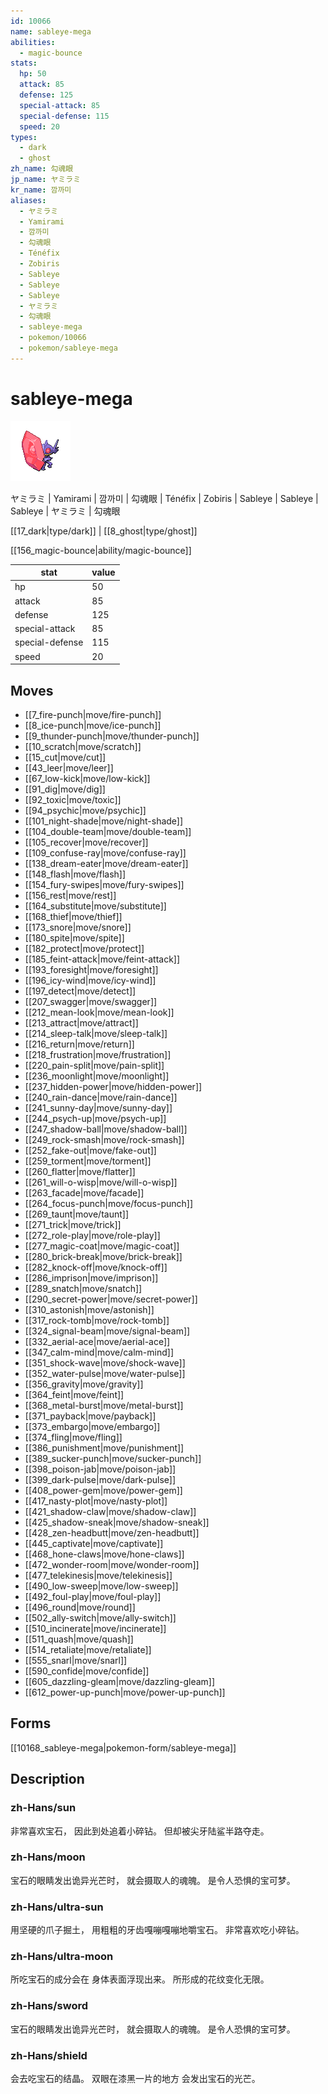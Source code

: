 ```yaml
---
id: 10066
name: sableye-mega
abilities:
  - magic-bounce
stats:
  hp: 50
  attack: 85
  defense: 125
  special-attack: 85
  special-defense: 115
  speed: 20
types:
  - dark
  - ghost
zh_name: 勾魂眼
jp_name: ヤミラミ
kr_name: 깜까미
aliases:
  - ヤミラミ
  - Yamirami
  - 깜까미
  - 勾魂眼
  - Ténéfix
  - Zobiris
  - Sableye
  - Sableye
  - Sableye
  - ヤミラミ
  - 勾魂眼
  - sableye-mega
  - pokemon/10066
  - pokemon/sableye-mega
---
```

# sableye-mega

![](https://raw.githubusercontent.com/PokeAPI/sprites/master/sprites/pokemon/10066.png)

ヤミラミ | Yamirami | 깜까미 | 勾魂眼 | Ténéfix | Zobiris | Sableye | Sableye | Sableye | ヤミラミ | 勾魂眼

[[17_dark|type/dark]] | [[8_ghost|type/ghost]]

[[156_magic-bounce|ability/magic-bounce]]

|stat|value|
|---|---|
|hp|50|
|attack|85|
|defense|125|
|special-attack|85|
|special-defense|115|
|speed|20|


## Moves

- [[7_fire-punch|move/fire-punch]]
- [[8_ice-punch|move/ice-punch]]
- [[9_thunder-punch|move/thunder-punch]]
- [[10_scratch|move/scratch]]
- [[15_cut|move/cut]]
- [[43_leer|move/leer]]
- [[67_low-kick|move/low-kick]]
- [[91_dig|move/dig]]
- [[92_toxic|move/toxic]]
- [[94_psychic|move/psychic]]
- [[101_night-shade|move/night-shade]]
- [[104_double-team|move/double-team]]
- [[105_recover|move/recover]]
- [[109_confuse-ray|move/confuse-ray]]
- [[138_dream-eater|move/dream-eater]]
- [[148_flash|move/flash]]
- [[154_fury-swipes|move/fury-swipes]]
- [[156_rest|move/rest]]
- [[164_substitute|move/substitute]]
- [[168_thief|move/thief]]
- [[173_snore|move/snore]]
- [[180_spite|move/spite]]
- [[182_protect|move/protect]]
- [[185_feint-attack|move/feint-attack]]
- [[193_foresight|move/foresight]]
- [[196_icy-wind|move/icy-wind]]
- [[197_detect|move/detect]]
- [[207_swagger|move/swagger]]
- [[212_mean-look|move/mean-look]]
- [[213_attract|move/attract]]
- [[214_sleep-talk|move/sleep-talk]]
- [[216_return|move/return]]
- [[218_frustration|move/frustration]]
- [[220_pain-split|move/pain-split]]
- [[236_moonlight|move/moonlight]]
- [[237_hidden-power|move/hidden-power]]
- [[240_rain-dance|move/rain-dance]]
- [[241_sunny-day|move/sunny-day]]
- [[244_psych-up|move/psych-up]]
- [[247_shadow-ball|move/shadow-ball]]
- [[249_rock-smash|move/rock-smash]]
- [[252_fake-out|move/fake-out]]
- [[259_torment|move/torment]]
- [[260_flatter|move/flatter]]
- [[261_will-o-wisp|move/will-o-wisp]]
- [[263_facade|move/facade]]
- [[264_focus-punch|move/focus-punch]]
- [[269_taunt|move/taunt]]
- [[271_trick|move/trick]]
- [[272_role-play|move/role-play]]
- [[277_magic-coat|move/magic-coat]]
- [[280_brick-break|move/brick-break]]
- [[282_knock-off|move/knock-off]]
- [[286_imprison|move/imprison]]
- [[289_snatch|move/snatch]]
- [[290_secret-power|move/secret-power]]
- [[310_astonish|move/astonish]]
- [[317_rock-tomb|move/rock-tomb]]
- [[324_signal-beam|move/signal-beam]]
- [[332_aerial-ace|move/aerial-ace]]
- [[347_calm-mind|move/calm-mind]]
- [[351_shock-wave|move/shock-wave]]
- [[352_water-pulse|move/water-pulse]]
- [[356_gravity|move/gravity]]
- [[364_feint|move/feint]]
- [[368_metal-burst|move/metal-burst]]
- [[371_payback|move/payback]]
- [[373_embargo|move/embargo]]
- [[374_fling|move/fling]]
- [[386_punishment|move/punishment]]
- [[389_sucker-punch|move/sucker-punch]]
- [[398_poison-jab|move/poison-jab]]
- [[399_dark-pulse|move/dark-pulse]]
- [[408_power-gem|move/power-gem]]
- [[417_nasty-plot|move/nasty-plot]]
- [[421_shadow-claw|move/shadow-claw]]
- [[425_shadow-sneak|move/shadow-sneak]]
- [[428_zen-headbutt|move/zen-headbutt]]
- [[445_captivate|move/captivate]]
- [[468_hone-claws|move/hone-claws]]
- [[472_wonder-room|move/wonder-room]]
- [[477_telekinesis|move/telekinesis]]
- [[490_low-sweep|move/low-sweep]]
- [[492_foul-play|move/foul-play]]
- [[496_round|move/round]]
- [[502_ally-switch|move/ally-switch]]
- [[510_incinerate|move/incinerate]]
- [[511_quash|move/quash]]
- [[514_retaliate|move/retaliate]]
- [[555_snarl|move/snarl]]
- [[590_confide|move/confide]]
- [[605_dazzling-gleam|move/dazzling-gleam]]
- [[612_power-up-punch|move/power-up-punch]]

## Forms



[[10168_sableye-mega|pokemon-form/sableye-mega]]

## Description

### zh-Hans/sun

非常喜欢宝石，
因此到处追着小碎钻。
但却被尖牙陆鲨半路夺走。

### zh-Hans/moon

宝石的眼睛发出诡异光芒时，
就会摄取人的魂魄。
是令人恐惧的宝可梦。

### zh-Hans/ultra-sun

用坚硬的爪子掘土，
用粗粗的牙齿嘎嘣嘎嘣地嚼宝石。
非常喜欢吃小碎钻。

### zh-Hans/ultra-moon

所吃宝石的成分会在
身体表面浮现出来。
所形成的花纹变化无限。

### zh-Hans/sword

宝石的眼睛发出诡异光芒时，
就会摄取人的魂魄。
是令人恐惧的宝可梦。

### zh-Hans/shield

会去吃宝石的结晶。
双眼在漆黑一片的地方
会发出宝石的光芒。

